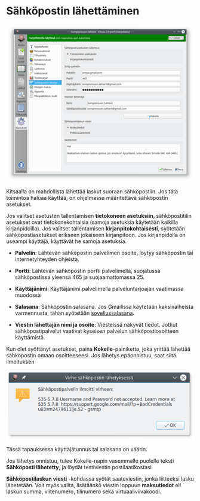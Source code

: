 # Sähköpostin lähettäminen

![](sahkoposti.png)

Kitsaalla on mahdollista lähettää laskut suoraan sähköpostiin. Jos tätä toimintoa haluaa käyttää, on ohjelmassa määritettävä sähköpostin asetukset.

Jos valitset asetusten tallentamisen **tietokoneen asetuksiin**, sähköpostitilin asetukset ovat tietokonekohtaisia (samoja asetuksia käytetään kaikilla kirjanpidoilla). Jos valitset tallentamisen **kirjanpitokohtaisesti**, syötetään sähköpostiasetukset erikseen jokaiseen kirjanpitoon. Jos kirjanpidolla on useampi käyttäjä, käyttävät he samoja asetuksia.

* **Palvelin**: Lähtevän sähköpostin palvelimen osoite, löytyy sähköpostin tai internetyhteyden ohjeista.
* **Portti**: Lähtevän sähköpostin portti palvelimella, suojatussa sähköpostissa yleensä 465 ja suojaamattomassa 25.
* **Käyttäjänimi**: Käyttäjänimi palvelimella palveluntarjoajan vaatimassa muodossa
* **Salasana**: Sähköpostin salasana. Jos Gmailissa käytetään kaksivaiheista varmennusta, tähän syötetään [sovellussalasana](https://myaccount.google.com/apppasswords).

* **Viestin lähettäjän nimi ja osoite**: Viesteissä näkyvät tiedot. Jotkut sähköpostipalvelut vaativat kyseisen palvelun sähköpostiosoitteen käyttämistä.

Kun olet syöttänyt asetukset, paina **Kokeile**-painiketta, joka yrittää lähettää sähköpostin omaan osoitteeseesi. Jos lähetys epäonnistuu, saat siitä ilmoituksen

![](virhe.png)

Tässä tapauksessa käyttäjätunnus tai salasana on väärin.

Jos lähetys onnistuu, tulee Kokeile-napin vasemmalle puolelle teksti **Sähköposti lähetetty**, ja löydät testiviestin postilaatikostasi.

**Sähköpostilaskun viesti** -kohdassa syötät saateviestin, jonka liitteeksi lasku lähetetään. Voit myös valita, lisätäänkö viestin loppuun **maksutiedot** eli laskun summa, viitenumero, tilinumero sekä virtuaaliviivakoodi.
